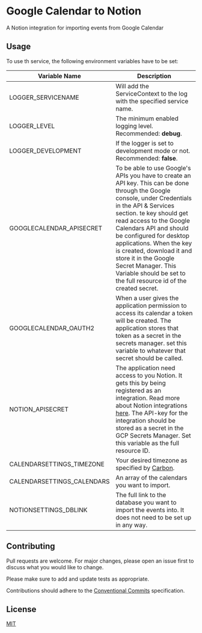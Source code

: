 # Google Calendar to Notion

A Notion integration for importing events from Google Calendar

## Usage

To use th service, the following environment variables have to be set:

Variable Name | Description
---|---
LOGGER_SERVICENAME | Will add the ServiceContext to the log with the specified service name.
LOGGER_LEVEL| The minimum enabled logging level. Recommended: **debug**.
LOGGER_DEVELOPMENT | If the logger is set to development mode or not. Recommended: **false**.
GOOGLECALENDAR_APISECRET | To be able to use Google's APIs you have to create an API key. This can be done through the Google console, under Credentials in the API & Services section. te key should get read access to the Google Calendars API and should be configured for desktop applications. When the key is created, download it and store it in the Google Secret Manager. This Variable should be set to the full resource id of the created secret.
GOOGLECALENDAR_OAUTH2 | When a user gives the application permission to access its calendar a token will be created. The application stores that token as a secret in the secrets manager. set this variable to whatever that secret should be called.
NOTION_APISECRET | The application need access to you Notion. It gets this by being registered as an integration. Read more about Notion integrations [here][notion-integration]. The API-key for the integration should be stored as a secret in the GCP Secrets Manager. Set this variable as the full resource ID.
CALENDARSETTINGS_TIMEZONE | Your desired timezone as specified by [Carbon][carbon].
CALENDARSETTINGS_CALENDARS | An array of the calendars you want to import.
NOTIONSETTINGS_DBLINK | The full link to the database you want to import the events into. It does not need to be set up in any way. 

## Contributing

Pull requests are welcome. For major changes, please open an issue first to discuss what you would like to change.

Please make sure to add and update tests as appropriate.

Contributions should adhere to the [Conventional Commits][commits] specification.

## License

[MIT](https://choosealicense.com/licenses/mit/)

[slack-api-key]:https://api.slack.com/authentication/token-types#bot

[commits]:https://www.conventionalcommits.org/en/v1.0.0/

[notion-integration]:https://www.notion.so/help/guides/connect-tools-to-notion-api

[carbon]:https://github.com/golang-module/carbon
